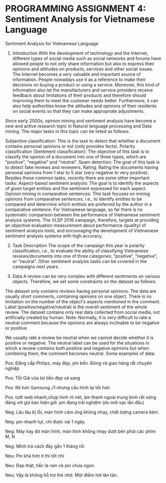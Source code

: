 # PROGRAMMING ASSIGNMENT 4: Sentiment Analysis for Vietnamese Language
Sentiment Analysis for Vietnamese Language
1. Introduction
With the development of technology and the Internet, different types of social media such as social networks and forums have allowed people to not only share information but also to express their opinions and attitudes on products, services and other social issues. The Internet becomes a very valuable and important source of information. People nowadays use it as a reference to make their decisions on buying a product or using a service. Moreover, this kind of information also let the manufacturers and service providers receive feedback about limitations of their products and therefore should improving them to meet the customer needs better. Furthermore, it can also help authorities know the attitudes and opinions of their residents on social events so that they can make appropriate adjustments.

Since early 2000s, opinion mining and sentiment analysis have become a new and active research topic in Natural language processing and Data mining. The major tasks in this topic can be listed as follows:

Subjective classification: This is the task to detect that whether a document contains personal opinions or not (only provides facts).
Polarity classification (Sentiment classification): The objective of this task is to classify the opinion of a document into one of three types, which are “positive”, “negative” and “neutral”.
Spam detection: The goal of this task is to detect fake reviews and reviewers.
Rating: Rating the documents having personal opinions from 1 star to 5 star (very negative to very positive).
Besides these common tasks, recently there are some other important tasks:
Aspect-based sentiment analysis: The goal is to identify the aspects of given target entities and the sentiment expressed for each aspect.
Opinion mining in comparative sentences: This task focuses on mining opinions from comparative sentences, i.e., to identify entities to be compared and determine which entities are preferred by the author in a comparative sentence.
For Vietnamese language, so far there is no systematic comparison between the performance of Vietnamese sentiment analysis systems. The VLSP 2016 campaign, therefore, targets at providing an objective evaluation measurement about performance (quality) of sentiment analysis tools, and encouraging the development of Vietnamese sentiment analysis systems with high accuracy.

2. Task Description
The scope of the campaign this year is polarity classification, i.e., to evaluate the ability of classifying Vietnamese reviews/documents into one of three categories: “positive”, “negative”, or “neutral”. Other sentiment analysis tasks can be covered in the campaigns next years.

3. Data
A review can be very complex with different sentiments on various objects. Therefore, we set some constraints on the dataset as follows:

The dataset only contains reviews having personal opinions.
The data are usually short comments, containing opinions on one object. There is no limitation on the number of the object's aspects mentioned in the comment.
Label (positive/negative/neutral) is the overall sentiment of the whole review.
The dataset contains only real data collected from social media, not artificially created by human.
Note: Normally, it is very difficult to rate a neutral comment because the opinions are always inclinable to be negative or positive.

We usually rate a review be neutral when we cannot decide whether it is positive or negative.
The neutral label can be used for the situations in which a review contains both positive and negative opinions but when combining them, the comment becomes neutral.
Some examples of data:

Pos: Đẳng cấp Philips, máy đẹp, pin bền. Đóng và giao hàng rất chuyên nghiệp

Pos: Tốt Giá vừa túi tiền đẹp và sang

Pos: Rẻ hơn Samsung J1 nhưng cấu hình lại tốt hơn

Pos: lướt web nhanh,chụp hình rõ nét, âm thanh ngoài trung bình rất xứng đáng với giá bán hiện giờ. pin đang trãi nghiệm (do mới sạc lần đầu)

 

Neg: Lâu lâu bị lỗi, màn hình cảm ứng không nhạy, chất lượng camera kém.

Neg: pin nhanh tụt, chỉ được xài 1 ngày.

Neg: Máy hay đơ màn hình, màn hình không nhạy dưới bên phải các phím M, N

Neg: Mình trả cách đây gần 1 tháng rồi

 

Neu: Pin khá hơn tí thì tốt nhỉ

Neu: Đẹp thật, tiếc là ram và pin chưa ngon.

Neu: Vậy là không hỗ trợ thẻ nhớ. Một điểm hơi lăn tăn.
